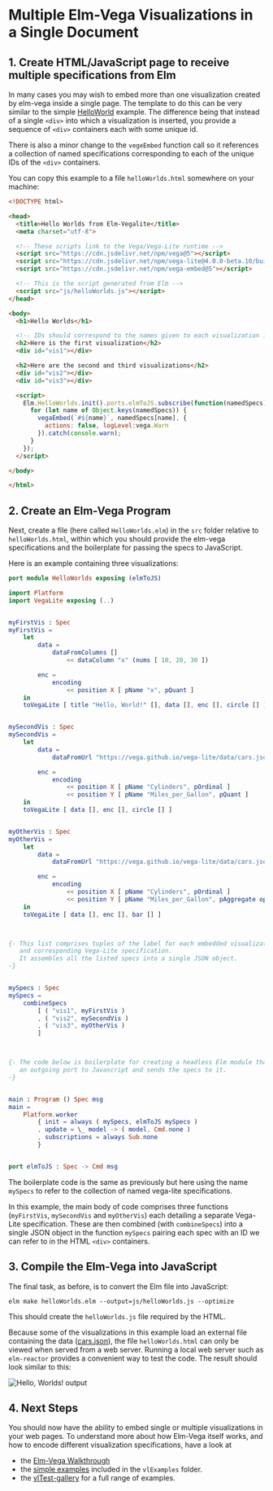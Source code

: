 # Multiple Elm-Vega Visualizations in a Single Document

## 1. Create HTML/JavaScript page to receive multiple specifications from Elm

In many cases you may wish to embed more than one visualization created by elm-vega inside a single page.
The template to do this can be very similar to the simple [HelloWorld](../helloWorld/README.md) example.
The difference being that instead of a single `<div>` into which a visualization is inserted, you provide a sequence of `<div>` containers each with some unique id.

There is also a minor change to the `vegeEmbed` function call so it references a collection of named specifications corresponding to each of the unique IDs of the `<div>` containers.

You can copy this example to a file `helloWorlds.html` somewhere on your machine:

```html
<!DOCTYPE html>

<head>
  <title>Hello Worlds from Elm-Vegalite</title>
  <meta charset="utf-8">

  <!-- These scripts link to the Vega/Vega-Lite runtime -->
  <script src="https://cdn.jsdelivr.net/npm/vega@5"></script>
  <script src="https://cdn.jsdelivr.net/npm/vega-lite@4.0.0-beta.10/build/vega-lite.min.js"></script>
  <script src="https://cdn.jsdelivr.net/npm/vega-embed@5"></script>

  <!-- This is the script generated from Elm -->
  <script src="js/helloWorlds.js"></script>
</head>

<body>
  <h1>Hello Worlds</h1>

  <!-- IDs should correspond to the names given to each visualization in Elm -->
  <h2>Here is the first visualization</h2>
  <div id="vis1"></div>

  <h2>Here are the second and third visualizations</h2>
  <div id="vis2"></div>
  <div id="vis3"></div>

  <script>
    Elm.HelloWorlds.init().ports.elmToJS.subscribe(function(namedSpecs) {
      for (let name of Object.keys(namedSpecs)) {
        vegaEmbed(`#${name}`, namedSpecs[name], {
          actions: false, logLevel:vega.Warn
        }).catch(console.warn);
      }
    });
  </script>

</body>

</html>
```

## 2. Create an Elm-Vega Program

Next, create a file (here called `HelloWorlds.elm`) in the `src` folder relative to `helloWorlds.html`, within which you should provide the elm-vega specifications and the boilerplate for passing the specs to JavaScript.

Here is an example containing three visualizations:

```elm
port module HelloWorlds exposing (elmToJS)

import Platform
import VegaLite exposing (..)


myFirstVis : Spec
myFirstVis =
    let
        data =
            dataFromColumns []
                << dataColumn "x" (nums [ 10, 20, 30 ])

        enc =
            encoding
                << position X [ pName "x", pQuant ]
    in
    toVegaLite [ title "Hello, World!" [], data [], enc [], circle [] ]


mySecondVis : Spec
mySecondVis =
    let
        data =
            dataFromUrl "https://vega.github.io/vega-lite/data/cars.json"

        enc =
            encoding
                << position X [ pName "Cylinders", pOrdinal ]
                << position Y [ pName "Miles_per_Gallon", pQuant ]
    in
    toVegaLite [ data [], enc [], circle [] ]


myOtherVis : Spec
myOtherVis =
    let
        data =
            dataFromUrl "https://vega.github.io/vega-lite/data/cars.json"

        enc =
            encoding
                << position X [ pName "Cylinders", pOrdinal ]
                << position Y [ pName "Miles_per_Gallon", pAggregate opMean, pQuant ]
    in
    toVegaLite [ data [], enc [], bar [] ]



{- This list comprises tuples of the label for each embedded visualization (here vis1, vis2 etc.)
   and corresponding Vega-Lite specification.
   It assembles all the listed specs into a single JSON object.
-}


mySpecs : Spec
mySpecs =
    combineSpecs
        [ ( "vis1", myFirstVis )
        , ( "vis2", mySecondVis )
        , ( "vis3", myOtherVis )
        ]



{- The code below is boilerplate for creating a headless Elm module that opens
   an outgoing port to Javascript and sends the specs to it.
-}


main : Program () Spec msg
main =
    Platform.worker
        { init = always ( mySpecs, elmToJS mySpecs )
        , update = \_ model -> ( model, Cmd.none )
        , subscriptions = always Sub.none
        }


port elmToJS : Spec -> Cmd msg
```

The boilerplate code is the same as previously but here using the name `mySpecs` to refer to the collection of named vega-lite specifications.

In this example, the main body of code comprises three functions (`myFirstVis`, `mySecondVis` and `myOtherVis`) each detailing a separate Vega-Lite specification.
These are then combined (with `combineSpecs`) into a single JSON object in the function `mySpecs` pairing each spec with an ID we can refer to in the HTML `<div>` containers.

## 3. Compile the Elm-Vega into JavaScript

The final task, as before, is to convert the Elm file into JavaScript:

    elm make helloWorlds.elm --output=js/helloWorlds.js --optimize

This should create the `helloWorlds.js` file required by the HTML.

Because some of the visualizations in this example load an external file containing the data ([cars.json](../../vlExamples/data/cars.json)), the file `helloWorlds.html` can only be viewed when served from a web server.
Running a local web server such as `elm-reactor` provides a convenient way to test the code.
The result should look similar to this:

![Hello, Worlds! output](images/helloWorlds.png)

## 4. Next Steps

You should now have the ability to embed single or multiple visualizations in your web pages.
To understand more about how Elm-Vega itself works, and how to encode different visualization specifications, have a look at

- the [Elm-Vega Walkthrough](../walkthrough/README.md)
- the [simple examples](../../vlExamples) included in the `vlExamples` folder.
- the [vlTest-gallery](../../vlTest-gallery) for a full range of examples.
